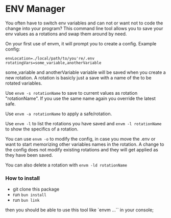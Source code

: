 # ENV Manager

You often have to switch env variables and can not or want not to code the change into your program? This command line tool allows you to save your env values as a rotations and swap them around by need.

On your first use of envm, it will prompt you to create a config.
Example config:

```
envLocation=./local/path/to/you're/.env
rotatingVars=some_variable,anotherVariable
```

some_variable and anotherVariable variable will be saved when you create a new rotation. A rotation is basicly just a save with a name of the to be rotated variables.

Use `envm -s rotationName` to save to current values as rotation "rotationName". If you use the same name again you override the latest safe.

Use `envm -a rotationName` to apply a safe/rotation.

Use `envm -l` to list the rotations you have saved and `envm -l rotationName` to show the specifics of a rotation.

You can use `envm -o` to modify the config, in case you move the .env or want to start memorizing other variables names in the rotation. A change to the config does not modify existing rotations and they will get applied as they have been saved.

You can also delete a rotation with `envm -ld rotationName`

### How to install

- git clone this package
- run `bun install`
- run `bun link`

then you should be able to use this tool like `envm ...`` in your console;
